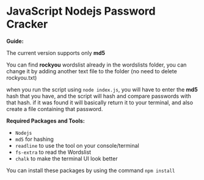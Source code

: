 <h1> JavaScript Nodejs Password Cracker </h1>

**Guide:**

The current version supports only **md5**

You can find **rockyou** wordslist already in the wordslists folder, you can change it by adding another text file to the folder (no need to delete rockyou.txt)

when you run the script using `node index.js`, you will have to enter the **md5** hash that you have, and the script will hash and compare passwords with that hash. if it was found it will basically return it to your terminal, and also create a file containing that password.

**Required Packages and Tools:**

* `Nodejs`
* `md5` for hashing
* `readline` to use the tool on your console/terminal
* `fs-extra` to read the Wordslist
* `chalk` to make the terminal UI look better

You can install these packages by using the command `npm install`
